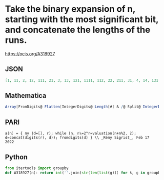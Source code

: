 # Take the binary expansion of n, starting with the most significant bit, and concatenate the lengths of the runs\.
https://oeis.org/A318927
## JSON
```JSON
[1, 11, 2, 12, 111, 21, 3, 13, 121, 1111, 112, 22, 211, 31, 4, 14, 131, 1211, 122, 1112, 11111, 1121, 113, 23, 221, 2111, 212, 32, 311, 41, 5, 15, 141, 1311, 132, 1212, 12111, 1221, 123, 1113]
```
## Mathematica
```Mathematica
Array[FromDigits@ Flatten[IntegerDigits@ Length[#] & /@ Split@ IntegerDigits[#, 2]] &, 40] (* _Michael De Vlieger_, Feb 17 2022 *)
```
## PARI
```PARI
a(n) = { my (d=[], r); while (n, n\=2^r=valuation(n+n%2, 2); d=concat(digits(r), d)); fromdigits(d) } \\ _Rémy Sigrist_, Feb 17 2022
```
## Python
```Python
from itertools import groupby
def A318927(n): return int(''.join(str(len(list(g))) for k, g in groupby(bin(n)[2:]))) # _Chai Wah Wu_, Mar 11 2022
```
